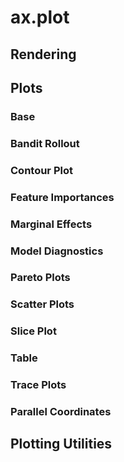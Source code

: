 # ax.plot

## Rendering

## Plots

### Base

### Bandit Rollout

### Contour Plot

### Feature Importances

### Marginal Effects

### Model Diagnostics

### Pareto Plots

### Scatter Plots

### Slice Plot

### Table

### Trace Plots

### Parallel Coordinates

## Plotting Utilities
